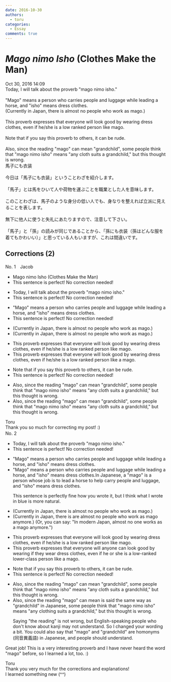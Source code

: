 ```yaml
---
date: 2016-10-30
authors:
  - toru
categories:
  - Essay
comments: true
---
```


# <strong><em>Mago nimo Isho</strong></em> (Clothes Make the Man)
<div class="date">Oct 30, 2016 14:09</div>
<div id="post"><div id="body_show_ori">
Today, I will talk about the proverb "mago nimo isho."<br/><br/>"Mago" means a person who carries people and luggage while leading a horse, and "isho" means dress clothes.<br/>(Currently in Japan, there is almost no people who work as mago.)<br/><br/>This proverb expresses that everyone will look good by wearing dress clothes, even if he/she is a low ranked person like mago. <br/><br/>Note that if you say this proverb to others, it can be rude.<br/><br/>Also, since the reading "mago" can mean "grandchild", some people think that "mago nimo isho" means "any cloth suits a grandchild," but this thought is wrong.
</div></div>

<!-- more -->

<div id="post_ja"><div id="body_show_mo">
馬子にも衣装<br/><br/>今日は「馬子にも衣装」ということわざを紹介します。<br/><br/>「馬子」とは馬をひいて人や荷物を運ぶことを職業とした人を意味します。<br/><br/>このことわざは、馬子のような身分の低い人でも、身なりを整えれば立派に見えることを表します。<br/><br/>無下に他人に使うと失礼にあたりますので、注意して下さい。<br/><br/>「馬子」と「孫」の読みが同じであることから、「孫にも衣装（孫はどんな服を着てもかわいい）」と思っている人もいますが、これは間違いです。
</div></div>

## Corrections (2)
<div id="block"><div class="first_name"> No. 1　<span class="just_name">Jacob</span></div><div id="block2">
<ul class="correction_field">
<li class="incorrect">Mago nimo Isho (Clothes Make the Man)</li>
<li class="corrected perfect">This sentence is perfect! No correction needed!</li>
</ul>
<ul class="correction_field">
<li class="incorrect">Today, I will talk about the proverb "mago nimo isho."</li>
<li class="corrected perfect">This sentence is perfect! No correction needed!</li>
</ul>
<ul class="correction_field">
<li class="incorrect">"Mago" means a person who carries people and luggage while leading a horse, and "isho" means dress clothes.</li>
<li class="corrected perfect">This sentence is perfect! No correction needed!</li>
</ul>
<ul class="correction_field">
<li class="incorrect">(Currently in Japan, there is almost no people who work as mago.)</li>
<li class="corrected correct">
(Currently in Japan, there is almost no people who work as mago.)
</li>
</ul>
<ul class="correction_field">
<li class="incorrect">This proverb expresses that everyone will look good by wearing dress clothes, even if he/she is a low ranked person like mago.</li>
<li class="corrected correct">
This proverb expresses that everyone will look good by wearing dress clothes, even if he/she is a low ranked person like <span class="f_red">a </span>mago.
</li>
</ul>
<ul class="correction_field">
<li class="incorrect">Note that if you say this proverb to others, it can be rude.</li>
<li class="corrected perfect">This sentence is perfect! No correction needed!</li>
</ul>
<ul class="correction_field">
<li class="incorrect">Also, since the reading "mago" can mean "grandchild", some people think that "mago nimo isho" means "any cloth suits a grandchild," but this thought is wrong.</li>
<li class="corrected correct">
Also, since the reading "mago" can mean "grandchild", some people think that "mago nimo isho" means "any cloth suits a grandchild," but this thought is wrong.
</li>
</ul>
</div><div class="name"><span class="just_name">Toru</span><br>
Thank you so much for correcting my post! :)
</div>
</div>
<div id="block"><div class="first_name"> No. 2　<span class="just_name"></span></div><div id="block2">
<ul class="correction_field">
<li class="incorrect">Today, I will talk about the proverb "mago nimo isho."</li>
<li class="corrected perfect">This sentence is perfect! No correction needed!</li>
</ul>
<ul class="correction_field">
<li class="incorrect">"Mago" means a person who carries people and luggage while leading a horse, and "isho" means dress clothes.</li>
<li class="corrected correct">
"Mago" means a person who carries people and luggage while leading a horse, and "isho" means dress clothes.<span class="f_blue">In Japanese, a "mago" is a person whose job is to lead a horse to help carry people and luggage, and "isho" means dress clothes.</span>
<p class="correction_comment">This sentence is perfectly fine how you wrote it, but I think what I wrote in blue is more natural.</p>
</li>
</ul>
<ul class="correction_field">
<li class="incorrect">(Currently in Japan, there is almost no people who work as mago.)</li>
<li class="corrected correct">
(Currently in Japan, there <span class="sline">is</span> <span class="f_blue">are </span>almost no people who work as mago <span class="f_blue">anymore</span>.) <span class="f_blue">(Or, you can say: "In modern Japan, almost no one works as a mago anymore.")</span>
</li>
</ul>
<ul class="correction_field">
<li class="incorrect">This proverb expresses that everyone will look good by wearing dress clothes, even if he/she is a low ranked person like mago.</li>
<li class="corrected correct">
This proverb expresses that <span class="sline">everyone will</span> <span class="f_blue">anyone can </span>look good <span class="sline">by wearing</span> <span class="f_blue">if they wear </span>dress clothes, even if he <span class="f_blue">or</span> she is a <span class="sline">low<span class="f_blue">-</span>ranked</span> <span class="f_blue">lower-class</span> person like <span class="f_blue">a</span> mago.
</li>
</ul>
<ul class="correction_field">
<li class="incorrect">Note that if you say this proverb to others, it can be rude.</li>
<li class="corrected perfect">This sentence is perfect! No correction needed!</li>
</ul>
<ul class="correction_field">
<li class="incorrect">Also, since the reading "mago" can mean "grandchild", some people think that "mago nimo isho" means "any cloth suits a grandchild," but this thought is wrong.</li>
<li class="corrected correct">
Also, since <span class="sline">the reading </span>"mago" <span class="sline">can mean</span> <span class="f_blue">is said the same way as </span>"grandchild"<span class="f_blue"> in Japanese</span>, some people think that "mago nimo isho" means "any cloth<span class="f_blue">ing</span> suits a grandchild," but this thought is wrong.
<p class="correction_comment">Saying "the reading" is not wrong, but English-speaking people who don't know about kanji may not understand. So I changed your wording a bit. You could also say that "mago" and "grandchild" are homonyms (同音異義語) in Japanese, and people should understand.</p>
</li>
</ul>
<p class="comment_small">
 Great job! This is a very interesting proverb and I have never heard the word "mago" before, so I learned a lot, too. :)
</p>

</div><div class="name"><span class="just_name">Toru</span><br>
Thank you very much for the corrections and explanations!<br/>I learned something new (^^)
</div>
</div>
